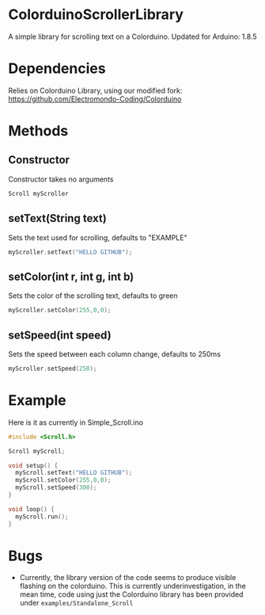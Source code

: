 # ColorduinoScrollerLibrary


A simple library for scrolling text on a Colorduino.
Updated for Arduino: 1.8.5

# Dependencies

Relies on Colorduino Library, using our modified fork: https://github.com/Electromondo-Coding/Colorduino

# Methods

## Constructor
Constructor takes no arguments
```c++
Scroll myScroller
```

## setText(String text)
Sets the text used for scrolling, defaults to "EXAMPLE"
```c++
myScroller.setText("HELLO GITHUB");
```

## setColor(int r, int g, int b)
Sets the color of the scrolling text, defaults to green
```c++
myScroller.setColor(255,0,0);
```

## setSpeed(int speed)
Sets the speed between each column change, defaults to 250ms
```c++
myScroller.setSpeed(250);
```
# Example
Here is it as currently in Simple_Scroll.ino
```c++
#include <Scroll.h>

Scroll myScroll;

void setup() {
  myScroll.setText("HELLO GITHUB");
  myScroll.setColor(255,0,0);
  myScroll.setSpeed(300);
}

void loop() {
  myScroll.run();
}
```

# Bugs
- Currently, the library version of the code seems to produce visible flashing on the colorduino. This is currently underinvestigation, in the mean time, code using just the Colorduino library has been provided under `examples/Standalone_Scroll`